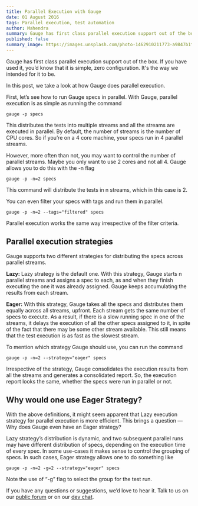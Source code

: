 ```yaml
---
title: Parallel Execution with Gauge
date: 01 August 2016
tags: Parallel execution, test automation
author: Mahendra
summary: Gauge has first class parallel execution support out of the box. In this post, we take a look at how Gauge does parallel execution.
published: false
summary_image: https://images.unsplash.com/photo-1462910211773-a9847b1f0e40?ixlib=rb-0.3.5&q=80&fm=jpg&crop=entropy&s=600fdca8f6340569864d4f94f5f9dfc1
---
```


Gauge has first class parallel execution support out of the box. If you have used it, you’d know that it is simple, zero configuration. It's the way we intended for it to be.

In this post, we take a look at how Gauge does parallel execution.

First, let’s see how to run Gauge specs in parallel. With Gauge, parallel execution is as simple as running the command

```
gauge -p specs
```

This distributes the tests into multiple streams and all the streams are executed in parallel. By default, the number of streams is the number of CPU cores. So if you’re on a 4 core machine, your specs run in 4 parallel streams.

However, more often than not, you may want to control the number of parallel streams. Maybe you only want to use 2 cores and not all 4. Gauge allows you to do this with the -n flag

```
gauge -p -n=2 specs
```

This command will distribute the tests in n streams, which in this case is 2.

You can even filter your specs with tags and run them in parallel.

```
gauge -p -n=2 --tags="filtered" specs
```

Parallel execution works the same way irrespective of the filter criteria.

## Parallel execution strategies

Gauge supports two different strategies for distributing the specs across parallel streams.

**Lazy:** Lazy strategy is the default one. With this strategy, Gauge starts n parallel streams and assigns a spec to each, as and when they finish executing the one it was already assigned. Gauge keeps accumulating the results from each stream.

**Eager:** With this strategy, Gauge takes all the specs and distributes them equally across all streams, upfront. Each stream gets the same number of specs to execute. As a result, if there is a slow running spec in one of the streams, it delays the execution of all the other specs assigned to it, in spite of the fact that there may be some other stream available. This still means that the test execution is as fast as the slowest stream.


To mention which strategy Gauge should use, you can run the command

```
gauge -p -n=2 --strategy="eager" specs
```

Irrespective of the strategy, Gauge consolidates the execution results from all the streams and generates a consolidated report. So, the execution report looks the same, whether the specs were run in parallel or not.

## Why would one use Eager Strategy?

With the above definitions, it might seem apparent that Lazy execution strategy for parallel execution is more efficient. This brings a question &mdash; Why does Gauge even have an Eager strategy?

Lazy strategy’s distribution is dynamic, and two subsequent parallel runs may have different distribution of specs, depending on the execution time of every spec. In some use-cases it makes sense to control the grouping of specs. In such cases, Eager strategy allows one to do something like

```
gauge -p -n=2 -g=2 --strategy="eager" specs
```

Note the use of “-g” flag to select the group for the test run.

If you have any questions or suggestions, we’d love to hear it. Talk to us on our [public forum](https://groups.google.com/forum/#!forum/getgauge) or on our [dev chat](https://gitter.im/getgauge/chat).
